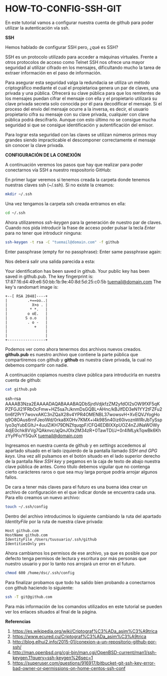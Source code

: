 # HOW-TO-CONFIG-SSH-GIT

En este tutorial vamos a configurar nuestra cuenta de github para poder utilizar la autenticación vía ssh.

**SSH**

Hemos hablado de configurar SSH pero, ¿qué es SSH?

SSH es un protocolo utilizado para acceder a máquinas virtuales. Frente a otros protocolos de acceso como Telnet SSH nos ofrece una mayor seguridad al utilizar cifrado en los mensajes, dificultando mucho la tarea de extraer información en el paso de información.

Para asegurar esta seguridad valga la redundacia se utiliza un método criptográfico mediante el cual el propietarioa genera un par de claves, una privada y una pública. Ofrecerá su clave pública para que los remitentes de los mensajes puedan cifrar el mensaje con ella y el propietario utilizará su clave privada secreta solo conocida por él para decodificar el mensaje. Si el proceso del envío del mensaje ocurre a la inversa, es decir, el usuario propietario cifra su mensaje con su clave privada, cualquier con clave pública podrá descifrarlo. Aunque con esto último no se consigue mucha seguridad si que se consigue identificación y autentificación del emisor.

Para lograr esta seguridad con las claves se utilizan números primos muy grandes siendo impracticable el descomponer correctamente el mensaje sin conocer la clave privada.

**CONFIGURACIÓN DE LA CONEXIÓN**

A continuación veremos los pasos que hay que realizar para poder conectarnos vía SSH a nuestro respositorio GitHub:


En primer lugar veremos si tenemos creada la carpeta donde tenemos nuestras claves ssh (~/.ssh). Si no existe la creamos:

```sh
mkdir ~/.ssh
```


Una vez tengamos la carpeta ssh creada entramos en ella:

```sh
cd ~/.ssh
```



Ahora utilizaremos *ssh-keygen* para la generación de nuestro par de claves. Cuando nos pida introducir la frase de acceso poder pulsar la tecla *Enter* para no tener que introducir ninguna:

```sh
ssh-keygen -t rsa -C "tuemail@domain.com" -f github
```

Enter passphrase (empty for no passphrase):
Enter same passphrase again:

Nos deberá salir una salida parecida a esta:

Your identification has been saved in github.
Your public key has been saved in github.pub.
The key fingerprint is:
17:87:16:d4:49:e6:50:bb:1b:9e:40:8d:5d:25:c0:5b tuemail@domain.com
The key's randomart image is:
```
+--[ RSA 2048]----+
|         .+==oo..|
|           X+o . |
|          * *.   |
|         o oE.   |
|        S o.o    |
|         . o -   |
|            +    |
|                 |
|                 |
+-----------------+
```

Podemos ver como ahora tenermos dos archivos nuevos creados. **github.pub** es nuestro archivo que contiene la parte pública que compartiremos con github y **github** es nuestra clave privada, la cual no debemos compartir con nadie.

A continuación copiamos nuestra clave pública para introducirla en nuestra cuenta de github:

```sh
cat github.pub
```

ssh-rsa AAAAB3Nza2EAAAADAQABAAABAQDbSjrdVdjkfzZM2yfdOI2sOW9fXF5qKPZFGJl21FRbOcFmw+HZ5sa7rJknmDsGQBL+AHnc/kBJIfDD3eN1YY2tFZFu2tin6f2PrY7wovxAKC3nZQaX28v4YPR4OMENBL37wowsvH+XvEQVJYogHoq9O8OAus6rnFJeolWd/0rka8XOHv7KMX+i4k985n40iz60ivoznWIRrJbTySspIyo3qYubEGItJ+4uulZiKH79DNZfquqpF/CFQ4EDBIXXpUOZ4nZJlNaWOWy4djE0chk8VVg7QAknvc/ajQnJOIx2M34zR+0TawTDl/J+0r4IMLykTqwBk6KhzYyPFo/Y5QuX tuemail@domain.com

Ingresamos en nuestra cuenta de github y en *settings* accedemos al apartado situado en el lado izquierdo de la pantalla llamado *SSH and GPG keys*.
Una vez allí pulsamos en el botón situado en el lado superior derecho de la pantalla *New SSH key* y pegamos en la caja de texto de abajo nuestra clave pública de antes. Como título debemos viguilar que no contenga cierto carácteres raros o que sea muy larga porque podría arrojar algunos fallos.

De cara a tener más claves para el futuro es una buena idea crear un archivo de configuración en el que indicar donde se encuentra cada una. 
Para ello creamos un nuevo archivo:

```sh
touch ~/.ssh/config
```

Dentro del archivo introducimos lo siguiente cambiando la ruta del apartado *IdentityFile* por la ruta de nuestra clave privada:

```
Host github.com
HostName github.com
IdentityFile /Users/tuusuario/.ssh/github
IdentitiesOnly yes
```

Ahora cambiamos los permisos de ese archivo, ya que es posible que por defecto tenga permisos de lectura y escritura por más personas que nuestro usuario y por lo tanto nos arrojará un error en el futuro.

```sh
chmod 600 /home/dsc/.ssh/config
```

Para finalizar probamos que todo ha salido bien probando a conectarnos con github haciendo lo siguiente:

```sh
ssh -T git@github.com
```

Para más información de los comandos utilizados en este tutorial se pueden ver los enlaces situados al final de la página.


**Referencias**
1. https://es.wikipedia.org/wiki/Criptograf%C3%ADa_asim%C3%A9trica
2. https://www.ecured.cu/Criptograf%C3%ADa_asim%C3%A9trica
3. http://blog.elhui2.info/2015-01/conexion-a-un-repositorio-github-por-ssh/
4. http://man.openbsd.org/cgi-bin/man.cgi/OpenBSD-current/man1/ssh-keygen.1?query=ssh-keygen%26sec=1
5. https://superuser.com/questions/916917/bitbucket-git-ssh-key-error-bad-owner-or-permissions-on-home-centos-ssh-conf
